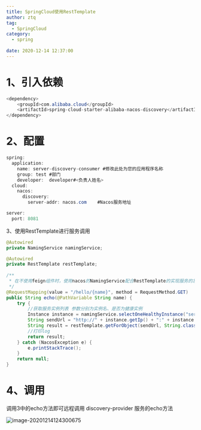 ```yaml
---
title: SpringCloud使用RestTemplate
author: ztq
tag:
  - SpringCloud
category:
  - spring
  
date: 2020-12-14 12:37:00
---
```


# 1、引入依赖

```java
<dependency>
    <groupId>com.alibaba.cloud</groupId>
    <artifactId>spring-cloud-starter-alibaba-nacos-discovery</artifactId>
</dependency>
```

# 2、配置

```java
spring:
  application:
    name: server-discovery-consumer #修改此处为您的应用程序名称
    group: test #部门
    developer:  developer#<负责人姓名>
  cloud:
    nacos:
      discovery:
        server-addr: nacos.com    #Nacos服务地址

server:
  port: 8081

```

3、使用RestTemplate进行服务调用

```java
@Autowired
private NamingService namingService;

@Autowired
private RestTemplate restTemplate;
 
/**
 * 在不使用feign组件时，使用nacos的NamingService配合RestTemplate的实现服务的发现及调用
 */
@RequestMapping(value = "/hello/{name}", method = RequestMethod.GET)
public String echo(@PathVariable String name) {
    try {
        //获取服务实例列表 参数分别为实例名、是否为健康实例
        Instance instance = namingService.selectOneHealthyInstance("server-provider", true);
        String sendUrl = "http://" + instance.getIp() + ":" + instance.getPort() + "/echo/" + name;
        String result = restTemplate.getForObject(sendUrl, String.class);
        //打印log
        return result;
    } catch (NacosException e) {
        e.printStackTrace();
    }
    return null;
}

```

# 4、调用

调用3中的echo方法即可远程调用 discovery-provider 服务的echo方法

![image-20201214124300675](/assets/images/image-20201214124300675.png)